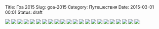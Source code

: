 Title: Гоа 2015
Slug: goa-2015
Category: Путешествия
Date: 2015-03-01 00:01
Status: draft

<div class="gallery">
    <img src="https://farm9.staticflickr.com/8646/16497843948_274af46964_z.jpg" data-caption="Многие дома в Гоа украшены различными рисунками" />
    <img src="https://farm9.staticflickr.com/8629/16478153177_ce2f61eb2d_z.jpg" data-caption="Побережье в Анджуне" />
    <img src="https://farm9.staticflickr.com/8638/16498035630_0b7c595068_z.jpg" data-caption="Над кабаком гордо реет российский флаг" />
    <img src="https://farm9.staticflickr.com/8586/16684411562_9c00ed5505_z.jpg" data-caption="Закат" />
    <img src="https://farm9.staticflickr.com/8626/16498037330_29e0bf15b5_z.jpg" data-caption="Улица ведущая к нашему отелю" />
    <img src="https://farm9.staticflickr.com/8569/16684089191_6b448f2064_z.jpg" data-caption="Ещё один закат" />
    <img src="https://farm9.staticflickr.com/8677/16478156017_c1d8452699_z.jpg" data-caption="Проезжай, проезжай! — кричит человек который собирает кокосы" />
    <img src="https://farm9.staticflickr.com/8671/16684413212_1699e15f60_z.jpg" data-caption="Форт Тиракола, пожалуй самое большое разочарование" />
    <img src="https://farm9.staticflickr.com/8599/16684413362_bc9ebb2cb3_z.jpg" data-caption="Собак в Гоа очень много, в отличие от кошек." />
    <img src="https://farm9.staticflickr.com/8564/16499295889_440bea0e70_z.jpg" data-caption="Скачем аки горные козлы по пути из Керима в Арамболь" />
    <img src="https://farm9.staticflickr.com/8570/16659488666_429dc70d54_z.jpg" data-caption="Домики старательно стараются не отлипнуть от скалы" />
    <img src="https://farm9.staticflickr.com/8668/16065489053_ceeafca749_z.jpg" data-caption="Благослови нас на пути на рынок в Мапусу. Автобус внутри выглядит намного хуже чем снаружи" />
    <img src="https://farm9.staticflickr.com/8591/16659489086_705db01f80_z.jpg" data-caption="Вид на единственный пляж, где до тебя не докапываются индусы" />
    <img src="https://farm9.staticflickr.com/8629/16685434895_cb41c3e017_z.jpg" data-caption="Не продаётся" />
    <img src="https://farm9.staticflickr.com/8605/16065491013_af4c6495aa_z.jpg" data-caption="Парад рыболовецких судёнышек" />
    <img src="https://farm9.staticflickr.com/8587/16499298859_9e29b286ba_z.jpg" data-caption="Парад рыболовецких судёнышек" />
    <img src="https://farm9.staticflickr.com/8630/16684093501_d4e62df637_z.jpg" data-caption="Рыбак-француз поймал рыбёху и Женя попросила потрогать. Шип очень острый." />
    <img src="https://farm9.staticflickr.com/8603/16065492573_23b7804119_z.jpg" data-caption="Красный и зелёный. Два основных цвета в Индии." />
    <img src="https://farm9.staticflickr.com/8645/16684094201_c47914b920_z.jpg" data-caption="Женя радуется что в автобусике нашлось место для неё" />
    <img src="https://farm9.staticflickr.com/8602/16659493586_90509720e0_z.jpg" data-caption="Приличная фотография после карнавала в Мапусе. А на деле там мусор, дым, толпы индусов которые едят рис сидя на полу и прочая жесть." />
    <img src="https://farm9.staticflickr.com/8565/16685439615_aedc7a127c_z.jpg" data-caption="Грузовички очень симпатичные, особенно когда их украшают водители." />
    <img src="https://farm9.staticflickr.com/8581/16497855728_2aff86056e_z.jpg" data-caption="Вечерний Калангут." />
</div>
